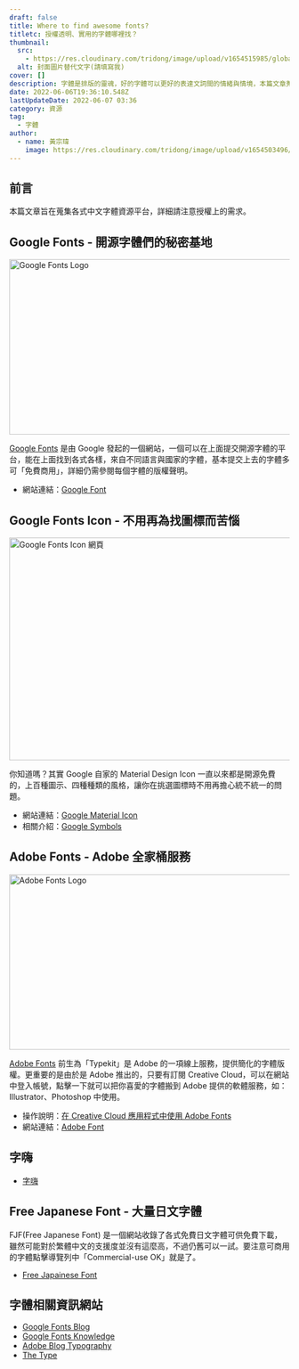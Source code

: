 ```yaml
---
draft: false
title: Where to find awesome fonts?
titletc: 授權透明、實用的字體哪裡找？
thumbnail:
  src:
    - https://res.cloudinary.com/tridong/image/upload/v1654515985/global/%E4%B8%89%E8%A7%92%E6%9D%B1%E6%9D%B1-%E5%93%81%E7%89%8C%E5%B1%95%E7%A4%BA%E5%B0%81%E9%9D%A2.png
  alt: 封面圖片替代文字(請填寫我)
cover: []
description: 字體是排版的靈魂，好的字體可以更好的表達文詞間的情緒與情境，本篇文章蒐集了一些實用且來源可靠、授權清楚的字體！字體使用時必定要注意授權上的範圍。
date: 2022-06-06T19:36:10.548Z
lastUpdateDate: 2022-06-07 03:36
category: 資源
tag:
  - 字體
author:
  - name: 黃宗瑋
    image: https://res.cloudinary.com/tridong/image/upload/v1654503496/global/%E9%BB%83%E5%AE%97%E7%91%8B-%E9%A0%AD%E5%83%8F.jpg
---
```

## 前言

本篇文章旨在蒐集各式中文字體資源平台，詳細請注意授權上的需求。
## Google Fonts - 開源字體們的秘密基地

<img loading="lazy" width="600" height="315" src="https://ucarecdn.com/ebea99a8-794c-42db-9713-7bb0d5d84e10/01GoogleFont.png" alt="Google Fonts Logo">

[Google Fonts](https://fonts.google.com/) 是由 Google 發起的一個網站，一個可以在上面提交開源字體的平台，能在上面找到各式各樣，來自不同語言與國家的字體，基本提交上去的字體多可「免費商用」，詳細仍需參閱每個字體的版權聲明。

* 網站連結：[Google Font](https://fonts.google.com/)


## Google Fonts Icon - 不用再為找圖標而苦惱
<img loading="lazy" width="600" height="400" src="https://ucarecdn.com/b3f0940f-45ba-4784-b87b-2cc7e1b5cd03/03GoogleIconFont.png" alt="Google Fonts Icon 網頁">

你知道嗎？其實 Google 自家的 Material Design Icon 一直以來都是開源免費的，上百種圖示、四種種類的風格，讓你在挑選圖標時不用再擔心統不統一的問題。

* 網站連結：[Google Material Icon](https://fonts.google.com/icons?icon.set=Material+Icons)
* 相關介紹：[Google Symbols](https://material.io/blog/introducing-symbols)
## Adobe Fonts - Adobe 全家桶服務

<img loading="lazy" width="600" height="315" src="https://ucarecdn.com/87c75fed-d1e8-4b03-adc2-aa0989bd3175/02AdobeFont.jpg" alt="Adobe Fonts Logo">

[Adobe Fonts](https://fonts.adobe.com/) 前生為「Typekit」是 Adobe 的一項線上服務，提供簡化的字體版權。更重要的是由於是 Adobe 推出的，只要有訂閱 Creative Cloud，可以在網站中登入帳號，點擊一下就可以把你喜愛的字體搬到 Adobe 提供的軟體服務，如：Illustrator、Photoshop 中使用。

* 操作說明：[在 Creative Cloud 應用程式中使用 Adobe Fonts](https://helpx.adobe.com/tw/creative-cloud/help/add-fonts.html)
* 網站連結：[Adobe Font](https://fonts.adobe.com/)

## 字嗨
* [字嗨](https://zi-hi.com/%E7%B9%81%E9%AB%94%E4%B8%AD%E6%96%87%E5%85%8D%E8%B2%BB%E5%AD%97%E5%9E%8B%E5%88%97%E8%A1%A8)


## Free Japanese Font - 大量日文字體

FJF(Free Japanese Font) 是一個網站收錄了各式免費日文字體可供免費下載，雖然可能對於繁體中文的支援度並沒有這麼高，不過仍舊可以一試。要注意可商用的字體點擊導覽列中「Commercial-use OK」就是了。

* [Free Japainese Font](https://www.freejapanesefont.com/)


## 字體相關資訊網站
* [Google Fonts Blog](https://fonts.googleblog.com/)
* [Google Fonts Knowledge](https://fonts.google.com/knowledge/choosing_type)
* [Adobe Blog Typography](https://blog.adobe.com/en/topics/typography)
* [The Type](https://www.thetype.com/zh-hant/)